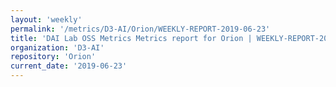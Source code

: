 ```yaml
---
layout: 'weekly'
permalink: '/metrics/D3-AI/Orion/WEEKLY-REPORT-2019-06-23'
title: 'DAI Lab OSS Metrics Metrics report for Orion | WEEKLY-REPORT-2019-06-23'
organization: 'D3-AI'
repository: 'Orion'
current_date: '2019-06-23'
---
```

